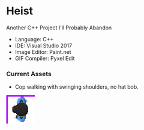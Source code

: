 # Heist
Another C++ Project I'll Probably Abandon

- Language: C++
- IDE: Visual Studio 2017
- Image Editor: Paint.net
- GIF Compiler: Pyxel Edit

### Current Assets
- Cop walking with swinging shoulders, no hat bob.

![Cop walking with swinging shoulders](https://github.com/asyagelski/Heist/blob/master/Assets/Walk2_Shoulders.gif)
